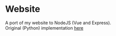# Website

A port of my website to NodeJS (Vue and Express).\
Original (Python) implementation [here](https://github.com/squi-ddy/website)
